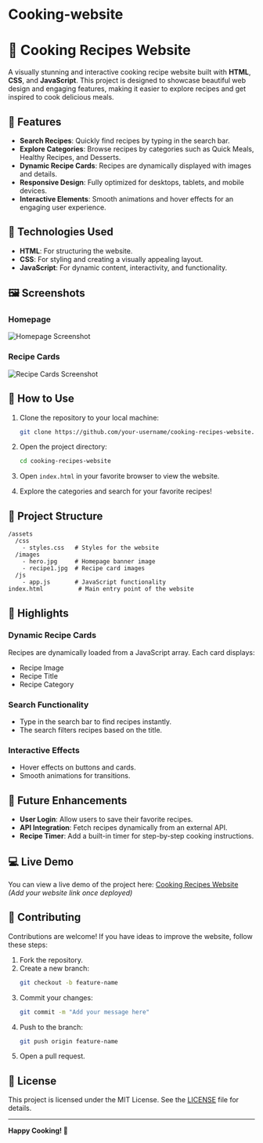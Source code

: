 # Cooking-website
# 🍳 Cooking Recipes Website

A visually stunning and interactive cooking recipe website built with **HTML**, **CSS**, and **JavaScript**. This project is designed to showcase beautiful web design and engaging features, making it easier to explore recipes and get inspired to cook delicious meals.

## 🌟 Features

- **Search Recipes**: Quickly find recipes by typing in the search bar.
- **Explore Categories**: Browse recipes by categories such as Quick Meals, Healthy Recipes, and Desserts.
- **Dynamic Recipe Cards**: Recipes are dynamically displayed with images and details.
- **Responsive Design**: Fully optimized for desktops, tablets, and mobile devices.
- **Interactive Elements**: Smooth animations and hover effects for an engaging user experience.

## 🎨 Technologies Used

- **HTML**: For structuring the website.
- **CSS**: For styling and creating a visually appealing layout.
- **JavaScript**: For dynamic content, interactivity, and functionality.

## 🖼️ Screenshots

### Homepage
![Homepage Screenshot](assets/images/hero.jpg)

### Recipe Cards
![Recipe Cards Screenshot](assets/images/recipe1.jpg)

## 🚀 How to Use

1. Clone the repository to your local machine:
   ```bash
   git clone https://github.com/your-username/cooking-recipes-website.git
   ```

2. Open the project directory:
   ```bash
   cd cooking-recipes-website
   ```

3. Open `index.html` in your favorite browser to view the website.

4. Explore the categories and search for your favorite recipes!

## 📂 Project Structure

```
/assets
  /css
    - styles.css   # Styles for the website
  /images
    - hero.jpg     # Homepage banner image
    - recipe1.jpg  # Recipe card images
  /js
    - app.js       # JavaScript functionality
index.html          # Main entry point of the website
```

## 🌈 Highlights

### Dynamic Recipe Cards
Recipes are dynamically loaded from a JavaScript array. Each card displays:
- Recipe Image
- Recipe Title
- Recipe Category

### Search Functionality
- Type in the search bar to find recipes instantly.
- The search filters recipes based on the title.

### Interactive Effects
- Hover effects on buttons and cards.
- Smooth animations for transitions.

## 📖 Future Enhancements

- **User Login**: Allow users to save their favorite recipes.
- **API Integration**: Fetch recipes dynamically from an external API.
- **Recipe Timer**: Add a built-in timer for step-by-step cooking instructions.

## 💻 Live Demo

You can view a live demo of the project here: [Cooking Recipes Website](#) *(Add your website link once deployed)*

## 🤝 Contributing

Contributions are welcome! If you have ideas to improve the website, follow these steps:

1. Fork the repository.
2. Create a new branch:
   ```bash
   git checkout -b feature-name
   ```
3. Commit your changes:
   ```bash
   git commit -m "Add your message here"
   ```
4. Push to the branch:
   ```bash
   git push origin feature-name
   ```
5. Open a pull request.

## 📝 License

This project is licensed under the MIT License. See the [LICENSE](LICENSE) file for details.

---

**Happy Cooking! 🍲**
